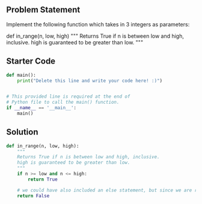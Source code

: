 ## Problem Statement

Implement the following function which takes in 3 integers as parameters:

def in_range(n, low, high)
  """
  Returns True if n is between low and high, inclusive. 
  high is guaranteed to be greater than low.
  """

## Starter Code

```py
def main():
    print("Delete this line and write your code here! :)")


# This provided line is required at the end of
# Python file to call the main() function.
if __name__ == '__main__':
    main()
```

## Solution

```py
def in_range(n, low, high):
    """
    Returns True if n is between low and high, inclusive. 
    high is guaranteed to be greater than low.
    """
    if n >= low and n <= high:
        return True

    # we could have also included an else statement, but since we are returning, it's fine without!
    return False
```